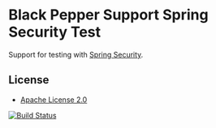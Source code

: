 Black Pepper Support Spring Security Test
=========================================

Support for testing with [Spring Security](http://projects.spring.io/spring-security/).

License
-------

* [Apache License 2.0](http://www.apache.org/licenses/LICENSE-2.0.html)

[![Build Status](https://travis-ci.org/BlackPepperSoftware/bp-support-spring-security-test.svg?branch=master)](https://travis-ci.org/BlackPepperSoftware/bp-support-spring-security-test)

